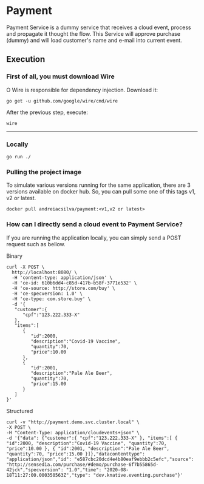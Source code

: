 # Payment
Payment Service is a dummy service that receives a cloud event, process and propagate it thought the flow.
This Service will approve purchase (dummy) and will load customer's name and e-mail into current event.

## Execution

### First of all, you must download Wire
O Wire is responsible for dependency injection. Download it:
```
go get -u github.com/google/wire/cmd/wire
```
After the previous step, execute:
```
wire
```

---

### Locally

```
go run ./
```
### Pulling the project image
To simulate various versions running for the same application, there are 3 versions available on docker hub.
So, you can pull some one of this tags v1, v2 or latest.
```
docker pull andreiacsilva/payment:<v1,v2 or latest>
```

### How can I directly send a cloud event to Payment Service?
If you are running the application locally, you can simply send a POST request such as bellow.

Binary
```
curl -X POST \
  http://localhost:8080/ \
  -H 'content-type: application/json' \
  -H 'ce-id: 610b6dd4-c85d-417b-b58f-3771e532' \
  -H 'ce-source: http://store.com/buy' \
  -H 'ce-specversion: 1.0' \
  -H 'ce-type: com.store.buy' \
  -d '{
   "customer":{
      "cpf":"123.222.333-X"
   },
   "items":[
      {
         "id":2000,
         "description":"Covid-19 Vaccine",
         "quantity":70,
         "price":10.00
      },
      {
         "id":2001,
         "description":"Pale Ale Beer",
         "quantity":70,
         "price":15.00
      }
   ]
}'
```

Structured
```
curl -v "http://payment.demo.svc.cluster.local" \
-X POST \
-H "Content-Type: application/cloudevents+json" \
-d '{"data": {"customer":{ "cpf":"123.222.333-X" }, "items":[ { "id":2000, "description":"Covid-19 Vaccine", "quantity":70, "price":10.00 }, { "id":2001, "description":"Pale Ale Beer", "quantity":70, "price":15.00 }]},"datacontenttype": "application/json","id": "e587cbc20dcd4e4b80eaf9ebbb2c5efc","source": "http://sensedia.com/purchase/#demo/purchase-6f7b55865d-42jck","specversion": "1.0","time": "2020-08-18T11:27:00.000350563Z","type": "dev.knative.eventing.purchase"}'
```
